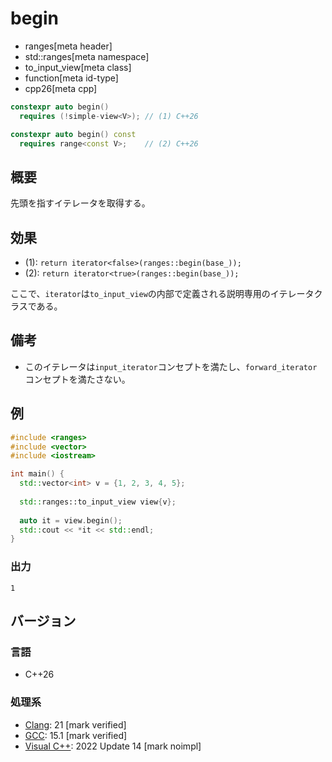 # begin
* ranges[meta header]
* std::ranges[meta namespace]
* to_input_view[meta class]
* function[meta id-type]
* cpp26[meta cpp]

```cpp
constexpr auto begin()
  requires (!simple-view<V>); // (1) C++26

constexpr auto begin() const
  requires range<const V>;    // (2) C++26
```

## 概要
先頭を指すイテレータを取得する。

## 効果
- (1): `return iterator<false>(ranges::begin(base_));`
- (2): `return iterator<true>(ranges::begin(base_));`

ここで、`iterator`は`to_input_view`の内部で定義される説明専用のイテレータクラスである。

## 備考
- このイテレータは`input_iterator`コンセプトを満たし、`forward_iterator`コンセプトを満たさない。


## 例
```cpp example
#include <ranges>
#include <vector>
#include <iostream>

int main() {
  std::vector<int> v = {1, 2, 3, 4, 5};
  
  std::ranges::to_input_view view{v};
  
  auto it = view.begin();
  std::cout << *it << std::endl;
}
```

### 出力
```
1
```

## バージョン
### 言語
- C++26

### 処理系
- [Clang](/implementation.md#clang): 21 [mark verified]
- [GCC](/implementation.md#gcc): 15.1 [mark verified]
- [Visual C++](/implementation.md#visual_cpp): 2022 Update 14 [mark noimpl]
